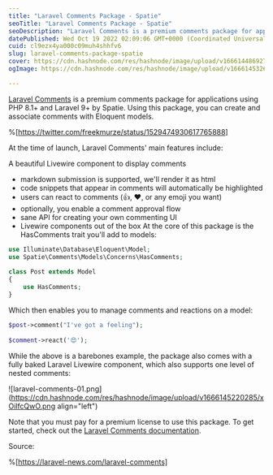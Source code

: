 ```yaml
---
title: "Laravel Comments Package - Spatie"
seoTitle: "Laravel Comments Package - Spatie"
seoDescription: "Laravel Comments is a premium comments package for applications using PHP 8.1+ and Laravel 9+ by Spatie. Using this package, you can create and associate co"
datePublished: Wed Oct 19 2022 02:09:06 GMT+0000 (Coordinated Universal Time)
cuid: cl9ezx4ya000c09muh4shhfv6
slug: laravel-comments-package-spatie
cover: https://cdn.hashnode.com/res/hashnode/image/upload/v1666144869270/p9S2iBrcp.png
ogImage: https://cdn.hashnode.com/res/hashnode/image/upload/v1666145326007/lKr0jiz-1.png

---
```


[Laravel Comments](https://laravel-comments.com/) is a premium comments package for applications using PHP 8.1+ and Laravel 9+ by Spatie. Using this package, you can create and associate comments with Eloquent models.

%[https://twitter.com/freekmurze/status/1529474930617765888]

At the time of launch, Laravel Comments' main features include:

A beautiful Livewire component to display comments
- markdown submission is supported, we'll render it as html
- code snippets that appear in comments will automatically be highlighted
- users can react to comments (👍, ❤️, or any emoji you want)
- optionally, you enable a comment approval flow
- sane API for creating your own commenting UI
- Livewire components out of the box
At the core of this package is the HasComments trait you'll add to models:

```php
use Illuminate\Database\Eloquent\Model;
use Spatie\Comments\Models\Concerns\HasComments;
 
class Post extends Model
{
    use HasComments;
}
``` 

Which then enables you to manage comments and reactions on a model:

```php
$post->comment("I've got a feeling");
 
$comment->react('😍');
``` 

While the above is a barebones example, the package also comes with a fully baked Laravel Livewire component, which also supports one level of nested comments:


![laravel-comments-01.png](https://cdn.hashnode.com/res/hashnode/image/upload/v1666145220285/xOilfcQwO.png align="left")

Note that you must pay for a premium license to use this package. To get started, check out the [Laravel Comments documentation](https://spatie.be/docs/laravel-comments/v1/introduction).

Source:

%[https://laravel-news.com/laravel-comments]



